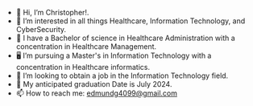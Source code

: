 - 👋 Hi, I’m Christopher!.
- 👀 I’m interested in all things Healthcare, Information Technology, and CyberSecurity. 
- 🧬 I have a Bachelor of science in Healthcare Administration with a concentration in Healthcare Management.
- 🖥 I’m pursuing a Master's in Information Technology with a concentration in Healthcare informatics.
- 💞 I’m looking to obtain a job in the Information Technology field.
- 🏹 My anticipated graduation Date is July 2024.
- 📫 How to reach me: edmundg4099@gmail.com

<!---
ChristopherGray86/ChristopherGray86 is a ✨ special ✨ repository because its `README.md` (this file) appears on your GitHub profile.
You can click the Preview link to take a look at your changes.
--->
